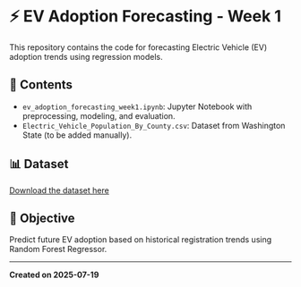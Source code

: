 # ⚡ EV Adoption Forecasting - Week 1

This repository contains the code for forecasting Electric Vehicle (EV) adoption trends using regression models.

## 📁 Contents

- `ev_adoption_forecasting_week1.ipynb`: Jupyter Notebook with preprocessing, modeling, and evaluation.
- `Electric_Vehicle_Population_By_County.csv`: Dataset from Washington State (to be added manually).

## 📊 Dataset

[Download the dataset here](https://www.kaggle.com/datasets/sahirmaharajj/electric-vehicle-population-size-2024/data)

## 🚀 Objective

Predict future EV adoption based on historical registration trends using Random Forest Regressor.

---
**Created on 2025-07-19**